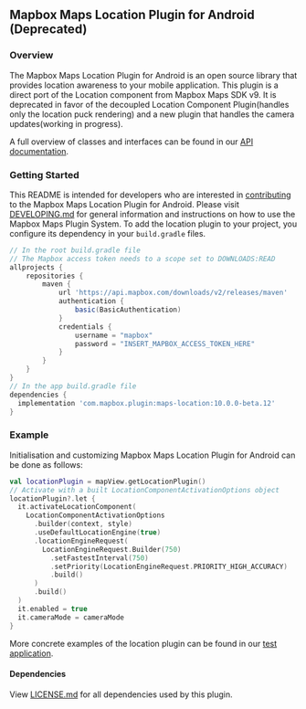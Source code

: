 ## Mapbox Maps Location Plugin for Android (Deprecated)

### Overview

The Mapbox Maps Location Plugin for Android is an open source library that provides location awareness to your mobile application. This plugin is a direct port of the Location component from Mapbox Maps SDK v9. It is deprecated in favor of the decoupled Location Component Plugin(handles only the location puck rendering) and a new plugin that handles the camera updates(working in progress).

A full overview of classes and interfaces can be found in our [API documentation](https://docs.mapbox.com/android/maps/overview/).

### Getting Started

This README is intended for developers who are interested in [contributing](https://github.com/mapbox/mapbox-maps-android/blob/master/CONTRIBUTING.md) to the Mapbox Maps Location Plugin for Android. Please visit [DEVELOPING.md](https://github.com/mapbox/mapbox-maps-android/blob/master/DEVELOPING.md) for general information and instructions on how to use the Mapbox Maps Plugin System. To add the location plugin to your project, you configure its dependency in your `build.gradle` files.

```groovy
// In the root build.gradle file
// The Mapbox access token needs to a scope set to DOWNLOADS:READ
allprojects {
    repositories {
        maven {
            url 'https://api.mapbox.com/downloads/v2/releases/maven'
            authentication {
                basic(BasicAuthentication)
            }
            credentials {
                username = "mapbox"
                password = "INSERT_MAPBOX_ACCESS_TOKEN_HERE"
            }
        }
    }
}
// In the app build.gradle file
dependencies {
  implementation 'com.mapbox.plugin:maps-location:10.0.0-beta.12'
}
```

### Example

Initialisation and customizing Mapbox Maps Location Plugin for Android can be done as follows:

```kotlin
val locationPlugin = mapView.getLocationPlugin()
// Activate with a built LocationComponentActivationOptions object
locationPlugin?.let {
  it.activateLocationComponent(
    LocationComponentActivationOptions
      .builder(context, style)
      .useDefaultLocationEngine(true)
      .locationEngineRequest(
        LocationEngineRequest.Builder(750)
          .setFastestInterval(750)
          .setPriority(LocationEngineRequest.PRIORITY_HIGH_ACCURACY)
          .build()
      )
      .build()
  )
  it.enabled = true
  it.cameraMode = cameraMode
}
```

More concrete examples of the location plugin can be found in our [test application](https://github.com/mapbox/mapbox-maps-android/tree/master/app/src/main/java/com/mapbox/maps/testapp).

#### Dependencies

View [LICENSE.md](LICENSE.md) for all dependencies used by this plugin.